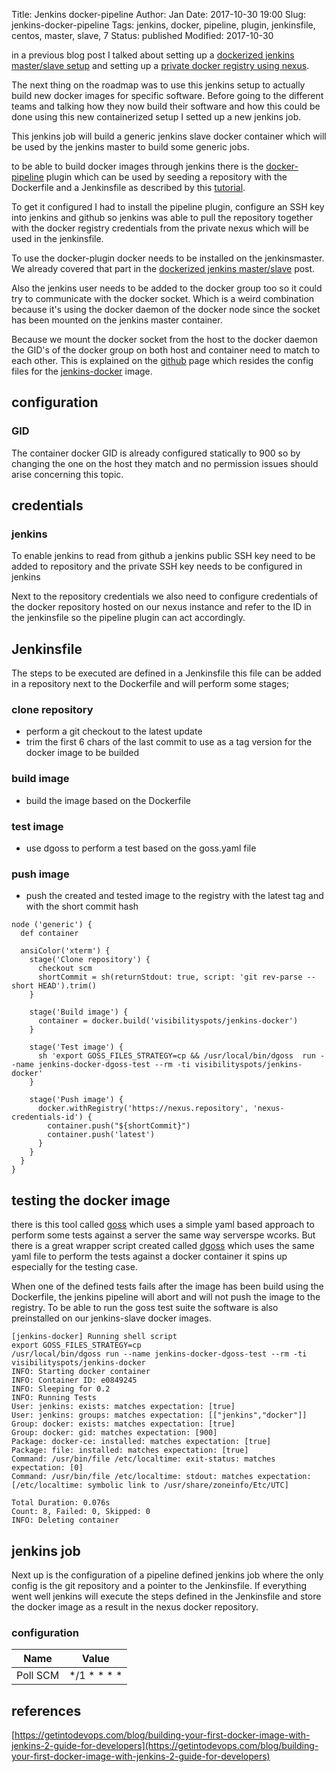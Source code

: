 Title:       Jenkins docker-pipeline
Author:      Jan
Date: 	     2017-10-30 19:00
Slug:	     jenkins-docker-pipeline
Tags: 	     jenkins, docker, pipeline, plugin, jenkinsfile, centos, master, slave, 7
Status:      published
Modified:    2017-10-30

in a previous blog post I talked about setting up a [dockerized jenkins master/slave setup]({filename}/articles/containers/dockerized-jenkins.md) and setting up a [private docker registry using nexus]({filename}/articles/containers/nexus-oss-repository.md).

The next thing on the roadmap was to use this jenkins setup to actually build new docker images for specific software. Before going to the different teams and talking how they now build their software and how this could be done using this new containerized setup I setted up a new jenkins job.

This jenkins job will build a generic jenkins slave docker container which will be used by the jenkins master to build some generic jobs.

to be able to build docker images through jenkins there is the [docker-pipeline](https://wiki.jenkins.io/display/JENKINS/Docker+Pipeline+Plugin) plugin which can be used by seeding a repository with the Dockerfile and a Jenkinsfile as described by this [tutorial](https://getintodevops.com/blog/building-your-first-docker-image-with-jenkins-2-guide-for-developers).

To get it configured I had to install the pipeline plugin, configure an SSH key into jenkins and github so jenkins was able to pull the repository together with the docker registry credentials from the private nexus which will be used in the jenkinsfile.

To use the docker-plugin docker needs to be installed on the jenkinsmaster. We already covered that part in the [dockerized jenkins master/slave]({filename}dockerized-jenkins.md) post.

Also the jenkins user needs to be added to the docker group too so it could try to communicate with the docker socket. Which is a weird combination because it's using the docker daemon of the docker node since the socket has been mounted on the jenkins master container.

Because we mount the docker socket from the host to the docker daemon the GID's of the docker group on both host and container need to match to each other. This is explained on the [github](https://github.com/visibilityspots/dockerfile-jenkins-docker#configuration) page which resides the config files for the [jenkins-docker](https://hub.docker.com/r/visibilityspots/jenkins-docker/) image.

## configuration
### GID

The container docker GID is already configured statically to 900 so by changing the one on the host they match and no permission issues should arise concerning this topic.

## credentials

### jenkins

To enable jenkins to read from github a jenkins public SSH key need to be added to repository and the private SSH key needs to be configured in jenkins

Next to the repository credentials we also need to configure credentials of the docker repository hosted on our nexus instance and refer to the ID in the jenkinsfile so the pipeline plugin can act accordingly.

## Jenkinsfile

The steps to be executed are defined in a Jenkinsfile this file can be added in a repository next to the Dockerfile and will perform some stages;

### clone repository
* perform a git checkout to the latest update
* trim the first 6 chars of the last commit to use as a tag version for the docker image to be builded

### build image
* build the image based on the Dockerfile

### test image
* use dgoss to perform a test based on the goss.yaml file

### push image
* push the created and tested image to the registry with the latest tag and with the short commit hash

```
node ('generic') {
  def container

  ansiColor('xterm') {
    stage('Clone repository') {
      checkout scm
      shortCommit = sh(returnStdout: true, script: 'git rev-parse --short HEAD').trim()
    }

    stage('Build image') {
      container = docker.build('visibilityspots/jenkins-docker')
    }

    stage('Test image') {
      sh 'export GOSS_FILES_STRATEGY=cp && /usr/local/bin/dgoss  run --name jenkins-docker-dgoss-test --rm -ti visibilityspots/jenkins-docker'
    }

    stage('Push image') {
      docker.withRegistry('https://nexus.repository', 'nexus-credentials-id') {
        container.push("${shortCommit}")
        container.push('latest')
      }
    }
  }
}
```

## testing the docker image

there is this tool called [goss](https://github.com/aelsabbahy/goss) which uses a simple yaml based approach to perform some tests against a server the same way serverspe wcorks. But there is a great wrapper script created called [dgoss](https://github.com/aelsabbahy/goss/tree/master/extras/dgoss) which uses the same yaml file to perform the tests against a docker container it spins up especially for the testing case.

When one of the defined tests fails after the image has been build using the Dockerfile, the jenkins pipeline will abort and will not push the image to the registry. To be able to run the goss test suite the software is also preinstalled on our jenkins-slave docker images.

```
[jenkins-docker] Running shell script
export GOSS_FILES_STRATEGY=cp
/usr/local/bin/dgoss run --name jenkins-docker-dgoss-test --rm -ti visibilityspots/jenkins-docker
INFO: Starting docker container
INFO: Container ID: e0849245
INFO: Sleeping for 0.2
INFO: Running Tests
User: jenkins: exists: matches expectation: [true]
User: jenkins: groups: matches expectation: [["jenkins","docker"]]
Group: docker: exists: matches expectation: [true]
Group: docker: gid: matches expectation: [900]
Package: docker-ce: installed: matches expectation: [true]
Package: file: installed: matches expectation: [true]
Command: /usr/bin/file /etc/localtime: exit-status: matches expectation: [0]
Command: /usr/bin/file /etc/localtime: stdout: matches expectation: [/etc/localtime: symbolic link to /usr/share/zoneinfo/Etc/UTC]

Total Duration: 0.076s
Count: 8, Failed: 0, Skipped: 0
INFO: Deleting container
```

## jenkins job
Next up is the configuration of a pipeline defined jenkins job where the only config is the git repository and a pointer to the Jenkinsfile. If everything went well jenkins will execute the steps defined in the Jenkinsfile and store the docker image as a result in the nexus docker repository.

### configuration
| Name	| Value |
|-------|-------|
|Poll SCM | */1 * * * * |

## references

[https://getintodevops.com/blog/building-your-first-docker-image-with-jenkins-2-guide-for-developers](https://getintodevops.com/blog/building-your-first-docker-image-with-jenkins-2-guide-for-developers)
